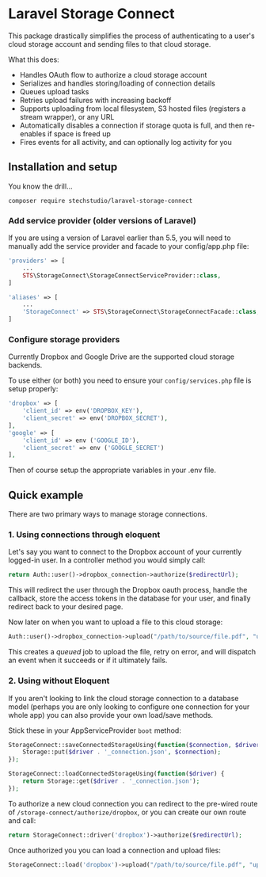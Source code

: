 # Laravel Storage Connect

This package drastically simplifies the process of authenticating to a user's cloud storage account and sending files to that cloud storage.

What this does:
 
 - Handles OAuth flow to authorize a cloud storage account
 - Serializes and handles storing/loading of connection details
 - Queues upload tasks
 - Retries upload failures with increasing backoff
 - Supports uploading from local filesystem, S3 hosted files (registers a stream wrapper), or any URL
 - Automatically disables a connection if storage quota is full, and then re-enables if space is freed up
 - Fires events for all activity, and can optionally log activity for you

## Installation and setup

You know the drill...

`composer require stechstudio/laravel-storage-connect`

### Add service provider (older versions of Laravel)
If you are using a version of Laravel earlier than 5.5, you will need to manually add the service provider and facade to your config/app.php file:

```php
'providers' => [
    ...
    STS\StorageConnect\StorageConnectServiceProvider::class,
]
```

```php
'aliases' => [
    ...
    'StorageConnect' => STS\StorageConnect\StorageConnectFacade::class,
]
```

### Configure storage providers

Currently Dropbox and Google Drive are the supported cloud storage backends.

To use either (or both) you need to ensure your `config/services.php` file is setup properly:

```php
'dropbox' => [
    'client_id' => env('DROPBOX_KEY'),
    'client_secret' => env('DROPBOX_SECRET'),
],
'google' => [
    'client_id' => env ('GOOGLE_ID'),
    'client_secret' => env ('GOOGLE_SECRET')
],
```

Then of course setup the appropriate variables in your .env file. 

## Quick example

There are two primary ways to manage storage connections.

### 1. Using connections through eloquent

Let's say you want to connect to the Dropbox account of your currently logged-in user. In a controller method you would simply call:

```php
return Auth::user()->dropbox_connection->authorize($redirectUrl);
```

This will redirect the user through the Dropbox oauth process, handle the callback, store the access tokens in the database for your user, and finally redirect back to your desired page.

Now later on when you want to upload a file to this cloud storage:

```php
Auth::user()->dropbox_connection->upload("/path/to/source/file.pdf", "uploaded.pdf");
```

This creates a _queued_ job to upload the file, retry on error, and will dispatch an event when it succeeds or if it ultimately fails.

### 2. Using without Eloquent

If you aren't looking to link the cloud storage connection to a database model (perhaps you are only looking to configure one connection for your whole app) you can also provide your own load/save methods. 

Stick these in your AppServiceProvider `boot` method:

```php
StorageConnect::saveConnectedStorageUsing(function($connection, $driver) {
    Storage::put($driver . '_connection.json', $connection);
});

StorageConnect::loadConnectedStorageUsing(function($driver) {
    return Storage::get($driver . '_connection.json');
});
```

To authorize a new cloud connection you can redirect to the pre-wired route of `/storage-connect/authorize/dropbox`, or you can create our own route and call:

```php
return StorageConnect::driver('dropbox')->authorize($redirectUrl);
```

Once authorized you you can load a connection and upload files:

```php
StorageConnect::load('dropbox')->upload("/path/to/source/file.pdf", "uploaded.pdf");
```